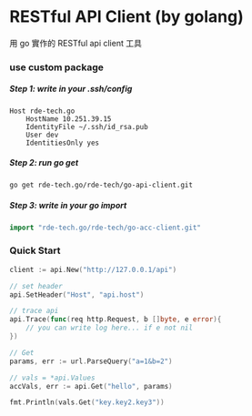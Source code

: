 # RESTful API Client (by golang)

用 go 實作的 RESTful api client 工具

### use custom package

##### Step 1: write in your .ssh/config

```
Host rde-tech.go
    HostName 10.251.39.15
    IdentityFile ~/.ssh/id_rsa.pub
    User dev
    IdentitiesOnly yes
```

##### Step 2: run go get

```sh
go get rde-tech.go/rde-tech/go-api-client.git
```

##### Step 3: write in your go import

```go
import "rde-tech.go/rde-tech/go-acc-client.git"
```

### Quick Start

```go
client := api.New("http://127.0.0.1/api")

// set header
api.SetHeader("Host", "api.host")

// trace api
api.Trace(func(req http.Request, b []byte, e error){
    // you can write log here... if e not nil
})

// Get
params, err := url.ParseQuery("a=1&b=2")

// vals = *api.Values
accVals, err := api.Get("hello", params)

fmt.Println(vals.Get("key.key2.key3"))

```

